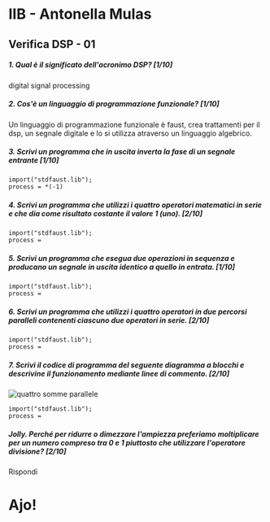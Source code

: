 # IIB - Antonella Mulas

## Verifica DSP - 01

##### 1. Qual è il significato dell'acronimo _DSP_? [1/10]

digital signal processing

##### 2. Cos'è un linguaggio di programmazione funzionale? [1/10]

Un linguaggio di programmazione funzionale è faust, crea trattamenti per il dsp, un segnale digitale e lo si utilizza atraverso un linguaggio algebrico.

##### 3. Scrivi un programma che in uscita inverta la fase di un segnale entrante [1/10]

```
import("stdfaust.lib");
process = *(-1)
```

##### 4. Scrivi un programma che utilizzi i quattro operatori matematici in serie e che dia come risultato costante il valore 1 (_uno_). [2/10]

```
import("stdfaust.lib");
process =
```

##### 5. Scrivi un programma che esegua due operazioni in sequenza e producano un segnale in uscita identico a quello in entrata. [1/10]

```
import("stdfaust.lib");
process =
```

##### 6. Scrivi un programma che utilizzi i quattro operatori in due percorsi paralleli contenenti ciascuno due operatori in serie. [2/10]

```
import("stdfaust.lib");
process =
```

##### 7. Scrivi il codice di programma del seguente diagramma a blocchi e descrivine il funzionamento mediante linee di commento. [2/10]

![quattro somme parallele](https://raw.githubusercontent.com/LSSN/appunti/master/code/verifiche/2019-05-23-verifica-2b-svg/process.svg)

```
import("stdfaust.lib");
process =
```

##### Jolly. Perché per ridurre o dimezzare l'ampiezza preferiamo moltiplicare per un numero compreso tra 0 e 1 piuttosto che utilizzare l'operatore divisione? [2/10]

Rispondi

# Ajo!
